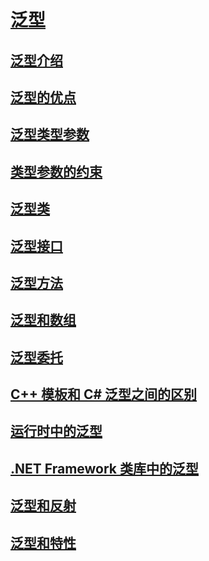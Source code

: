 # [泛型](index.md)
## [泛型介绍](introduction-to-generics.md)
## [泛型的优点](benefits-of-generics.md)
## [泛型类型参数](generic-type-parameters.md)
## [类型参数的约束](constraints-on-type-parameters.md)
## [泛型类](generic-classes.md)
## [泛型接口](generic-interfaces.md)
## [泛型方法](generic-methods.md)
## [泛型和数组](generics-and-arrays.md)
## [泛型委托](generic-delegates.md)
## [C++ 模板和 C# 泛型之间的区别](differences-between-cpp-templates-and-csharp-generics.md)
## [运行时中的泛型](generics-in-the-run-time.md)
## [.NET Framework 类库中的泛型](generics-in-the-net-framework-class-library.md)
## [泛型和反射](generics-and-reflection.md)
## [泛型和特性](generics-and-attributes.md)
